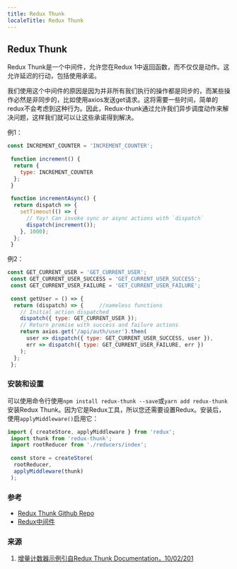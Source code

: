 ```yaml
---
title: Redux Thunk
localeTitle: Redux Thunk
---
```

## Redux Thunk

Redux Thunk是一个中间件，允许您在Redux 1中返回函数，而不仅仅是动作。这允许延迟的行动，包括使用承诺。

我们使用这个中间件的原因是因为并非所有我们执行的操作都是同步的，而某些操作必然是非同步的，比如使用axios发送get请求。这将需要一些时间，简单的redux不会考虑到这种行为。因此，Redux-thunk通过允许我们异步调度动作来解决问题，这样我们就可以让这些承诺得到解决。

例1：

```javascript
const INCREMENT_COUNTER = 'INCREMENT_COUNTER'; 
 
 function increment() { 
  return { 
    type: INCREMENT_COUNTER 
  }; 
 } 
 
 function incrementAsync() { 
  return dispatch => { 
    setTimeout(() => { 
      // Yay! Can invoke sync or async actions with `dispatch` 
      dispatch(increment()); 
    }, 1000); 
  }; 
 } 
```

例2：

```javascript
const GET_CURRENT_USER = 'GET_CURRENT_USER'; 
 const GET_CURRENT_USER_SUCCESS = 'GET_CURRENT_USER_SUCCESS'; 
 const GET_CURRENT_USER_FAILURE = 'GET_CURRENT_USER_FAILURE'; 
 
 const getUser = () => { 
  return (dispatch) => {     //nameless functions 
    // Initial action dispatched 
    dispatch({ type: GET_CURRENT_USER }); 
    // Return promise with success and failure actions 
    return axios.get('/api/auth/user').then( 
      user => dispatch({ type: GET_CURRENT_USER_SUCCESS, user }), 
      err => dispatch({ type: GET_CURRENT_USER_FAILURE, err }) 
    ); 
  }; 
 }; 
```

### 安装和设置

可以使用命令行使用`npm install redux-thunk --save`或`yarn add redux-thunk`安装Redux Thunk。因为它是Redux工具，所以您还需要设置Redux。安装后，使用`applyMiddleware()`启用它：

```javascript
import { createStore, applyMiddleware } from 'redux'; 
 import thunk from 'redux-thunk'; 
 import rootReducer from './reducers/index'; 
 
 const store = createStore( 
  rootReducer, 
  applyMiddleware(thunk) 
 ); 
```

### 参考

*   [Redux Thunk Github Repo](https://github.com/reduxjs/redux-thunk)
*   [Redux中间件](https://redux.js.org/advanced/middleware)

### 来源

1.  [增量计数器示例引自Redux Thunk Documentation，10/02/201](#https://github.com/reduxjs/redux-thunk)